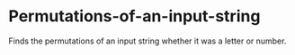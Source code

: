 # Permutations-of-an-input-string
Finds the permutations of an input string whether it was a letter or number. 
